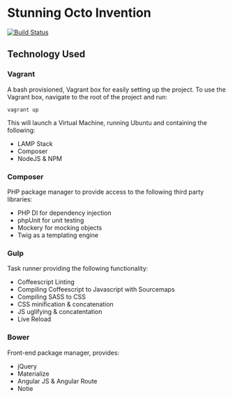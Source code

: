 # Stunning Octo Invention

[![Build Status](https://travis-ci.org/dtisgodsson/stunning-octo-invention.svg?branch=master)](https://travis-ci.org/dtisgodsson/stunning-octo-invention)

## Technology Used

### Vagrant

A bash provisioned, Vagrant box for easily setting up the project. To use the Vagrant box, navigate to the root of the project and run:

`vagrant up`

This will launch a Virtual Machine, running Ubuntu and containing the following:

* LAMP Stack
* Composer
* NodeJS & NPM

### Composer

PHP package manager to provide access to the following third party libraries:

* PHP DI for dependency injection
* phpUnit for unit testing
* Mockery for mocking objects
* Twig as a templating engine

### Gulp

Task runner providing the following functionality:

* Coffeescript Linting
* Compiling Coffeescript to Javascript with Sourcemaps
* Compiling SASS to CSS
* CSS minification & concatenation
* JS uglifying & concatentation
* Live Reload

### Bower

Front-end package manager, provides:

* jQuery
* Materialize
* Angular JS & Angular Route
* Notie
